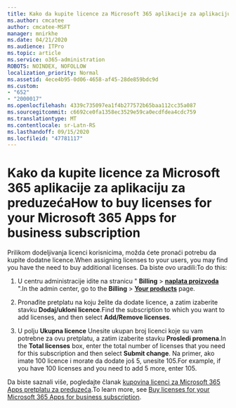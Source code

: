```yaml
---
title: Kako da kupite licence za Microsoft 365 aplikacije za aplikaciju za preduzeća
ms.author: cmcatee
author: cmcatee-MSFT
manager: mnirkhe
ms.date: 04/21/2020
ms.audience: ITPro
ms.topic: article
ms.service: o365-administration
ROBOTS: NOINDEX, NOFOLLOW
localization_priority: Normal
ms.assetid: 4ece4b95-0d06-4658-af45-28de859bdc9d
ms.custom:
- "652"
- "2000017"
ms.openlocfilehash: 4339c735097ea1f4b277572b65baa112cc35a087
ms.sourcegitcommit: c6692ce0fa1358ec3529e59ca0ecdfdea4cdc759
ms.translationtype: MT
ms.contentlocale: sr-Latn-RS
ms.lasthandoff: 09/15/2020
ms.locfileid: "47781117"
---
```

# <a name="how-to-buy-licenses-for-your-microsoft-365-apps-for-business-subscription"></a><span data-ttu-id="1081a-102">Kako da kupite licence za Microsoft 365 aplikacije za aplikaciju za preduzeća</span><span class="sxs-lookup"><span data-stu-id="1081a-102">How to buy licenses for your Microsoft 365 Apps for business subscription</span></span>

<span data-ttu-id="1081a-103">Prilikom dodeljivanja licenci korisnicima, možda ćete pronaći potrebu da kupite dodatne licence.</span><span class="sxs-lookup"><span data-stu-id="1081a-103">When assigning licenses to your users, you may find you have the need to buy additional licenses.</span></span> <span data-ttu-id="1081a-104">Da biste ovo uradili:</span><span class="sxs-lookup"><span data-stu-id="1081a-104">To do this:</span></span>
  
1. <span data-ttu-id="1081a-105">U centru administracije idite na stranicu " **Billing** \> **[naplata proizvoda](https://go.microsoft.com/fwlink/p/?linkid=842054)** ".</span><span class="sxs-lookup"><span data-stu-id="1081a-105">In the admin center, go to the **Billing** \> **[Your products](https://go.microsoft.com/fwlink/p/?linkid=842054)** page.</span></span>

2. <span data-ttu-id="1081a-106">Pronađite pretplatu na koju želite da dodate licence, a zatim izaberite stavku **Dodaj/ukloni licence**.</span><span class="sxs-lookup"><span data-stu-id="1081a-106">Find the subscription to which you want to add licenses, and then select **Add/Remove licenses**.</span></span>

3. <span data-ttu-id="1081a-107">U polju **Ukupna licence** Unesite ukupan broj licenci koje su vam potrebne za ovu pretplatu, a zatim izaberite stavku **Prosledi promena**.</span><span class="sxs-lookup"><span data-stu-id="1081a-107">In the **Total licenses** box, enter the total number of licenses that you need for this subscription and then select **Submit change**.</span></span> <span data-ttu-id="1081a-108">Na primer, ako imate 100 licence i morate da dodate još 5, unesite 105.</span><span class="sxs-lookup"><span data-stu-id="1081a-108">For example, if you have 100 licenses and you need to add 5 more, enter 105.</span></span>

<span data-ttu-id="1081a-109">Da biste saznali više, pogledajte članak [kupovina licenci za Microsoft 365 Apps pretplatu za preduzeća](https://docs.microsoft.com/microsoft-365/commerce/licenses/buy-licenses).</span><span class="sxs-lookup"><span data-stu-id="1081a-109">To learn more, see [Buy licenses for your Microsoft 365 Apps for business subscription](https://docs.microsoft.com/microsoft-365/commerce/licenses/buy-licenses).</span></span>